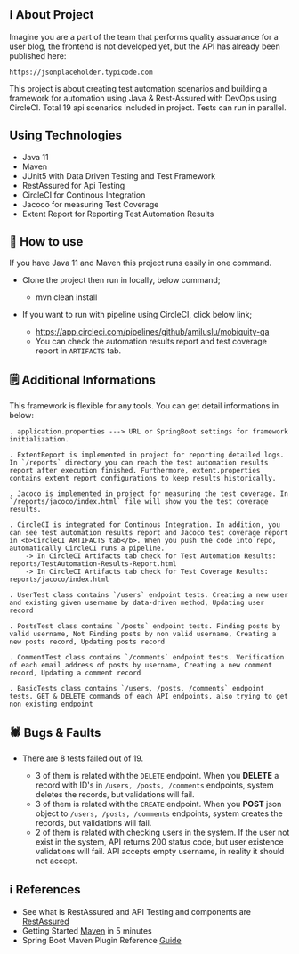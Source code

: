 
## ℹ️ About Project

Imagine you are a part of the team that performs quality assuarance for a user blog, the frontend is not developed yet, but the API has already been published here:

    https://jsonplaceholder.typicode.com

This project is about creating test automation scenarios and building a framework for automation using Java & Rest-Assured with DevOps using CircleCI.
Total 19 api scenarios included in project. Tests can run in parallel.

## Using Technologies

- Java 11
- Maven
- JUnit5 with Data Driven Testing and Test Framework
- RestAssured for Api Testing
- CircleCI for Continous Integration
- Jacoco for measuring Test Coverage
- Extent Report for Reporting Test Automation Results

## 🚀 How to use

If you have Java 11 and Maven this project runs easily in one command.
- Clone the project then run in locally, below command;

    - mvn clean install
- If you want to run with pipeline using CircleCI, click below link;

    - https://app.circleci.com/pipelines/github/amiluslu/mobiquity-qa
    - You can check the automation results report and test coverage report in `ARTIFACTS` tab. 

## 🗒️ Additional Informations

This framework is flexible for any tools. You can get detail informations in below:

    . application.properties ---> URL or SpringBoot settings for framework initialization.

    . ExtentReport is implemented in project for reporting detailed logs. In `/reports` directory you can reach the test automation results report after execution finished. Furthermore, extent.properties contains extent report configurations to keep results historically.

    . Jacoco is implemented in project for measuring the test coverage. In `/reports/jacoco/index.html` file will show you the test coverage results.

    . CircleCI is integrated for Continous Integration. In addition, you can see test automation results report and Jacoco test coverage report in <b>CircleCI ARTIFACTS tab</b>. When you push the code into repo, automatically CircleCI runs a pipeline.
        -> In CircleCI Artifacts tab check for Test Automation Results:  reports/TestAutomation-Results-Report.html
        -> In CircleCI Artifacts tab check for Test Coverage Results: reports/jacoco/index.html

    . UserTest class contains `/users` endpoint tests. Creating a new user and existing given username by data-driven method, Updating user record

    . PostsTest class contains `/posts` endpoint tests. Finding posts by valid username, Not Finding posts by non valid username, Creating a new posts record, Updating posts record

    . CommentTest class contains `/comments` endpoint tests. Verification of each email address of posts by username, Creating a new comment record, Updating a comment record

    . BasicTests class contains `/users, /posts, /comments` endpoint tests. GET & DELETE commands of each API endpoints, also trying to get non existing endpoint  

## 🕷️ Bugs & Faults

- There are 8 tests failed out of 19. 
  
    - 3 of them is related with the `DELETE` endpoint. When you <b>DELETE</b> a record with ID's in  `/users, /posts, /comments` endpoints, system deletes the records, but validations will fail. 
    - 3 of them is related with the `CREATE` endpoint. When you <b>POST</b> json object to `/users, /posts, /comments` endpoints, system creates the records, but validations will fail. 
    - 2 of them is related with checking users in the system. If the user not exist in the system, API returns 200 status code, but user existence validations will fail. API accepts empty username, in reality it should not accept.

## ℹ️ References

- See what is RestAssured and API Testing and components are [RestAssured](https://rest-assured.io)
- Getting Started [Maven](https://maven.apache.org/guides/getting-started/maven-in-five-minutes.html) in 5 minutes
- Spring Boot Maven Plugin Reference [Guide](https://docs.spring.io/spring-boot/docs/2.7.0-SNAPSHOT/maven-plugin/reference/html/)

